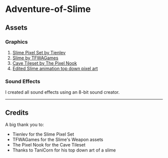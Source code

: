 # Adventure-of-Slime

## Assets

### Graphics

1. [Slime Pixel Set by Tienlev](https://tienlev.itch.io/slime-pixel-set)
2. [Slime by TFWAGames](https://tfwagames.itch.io/slime)
3. [Cave Tileset by The Pixel Nook](https://the-pixel-nook.itch.io/cave-tileset-free)
4. [Edited Slime animation top down pixel art](https://opengameart.org/content/slime-animationstop-down-pixel-art)

### Sound Effects

I created all sound effects using an 8-bit sound creator.

---

## Credits

A big thank you to:
- Tienlev for the Slime Pixel Set
- TFWAGames for the Slime's Weapon assets
- The Pixel Nook for the Cave Tileset
- Thanks to TaniCorn for his top down art of a slime
